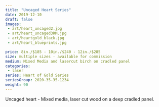 ```yaml
---
title: "Uncaged Heart Series"
date: 2019-12-10
draft: false
images:
 - art/heart_uncaged2.jpg
 - art/heart_uncaged3RM.jpg
 - art/heartgold_black.jpg
 - art/heart_blueprints.jpg

price: 8in./$185 - 10in./$240 - 12in./$285
size: multiple sizes - available for commission 
medium: Mixed Media and lasercut birch on cradled panel
categories:
 - laser
series: Heart of Gold Series
seriesGroup: 2020-35-35-1234
weight: 90
---
```


Uncaged heart - Mixed media, laser cut wood on a deep cradled panel.